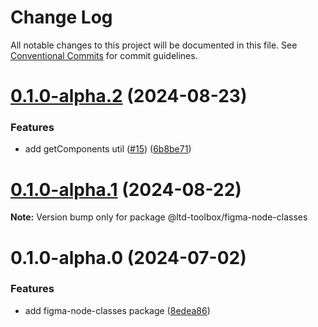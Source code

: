 # Change Log

All notable changes to this project will be documented in this file.
See [Conventional Commits](https://conventionalcommits.org) for commit guidelines.

# [0.1.0-alpha.2](https://github-devhajduk/PGS-dev/ltd-toolbox/compare/@ltd-toolbox/figma-node-classes@0.1.0-alpha.1...@ltd-toolbox/figma-node-classes@0.1.0-alpha.2) (2024-08-23)

### Features

- add getComponents util ([#15](https://github-devhajduk/PGS-dev/ltd-toolbox/issues/15)) ([6b8be71](https://github-devhajduk/PGS-dev/ltd-toolbox/commit/6b8be718e31ccaafd11c74acb1a9ccb37a4c6020))

# [0.1.0-alpha.1](https://github-devhajduk/PGS-dev/ltd-toolbox/compare/@ltd-toolbox/figma-node-classes@0.1.0-alpha.0...@ltd-toolbox/figma-node-classes@0.1.0-alpha.1) (2024-08-22)

**Note:** Version bump only for package @ltd-toolbox/figma-node-classes

# 0.1.0-alpha.0 (2024-07-02)

### Features

- add figma-node-classes package ([8edea86](https://github-devhajduk/PGS-dev/ltd-toolbox/commit/8edea861bfc18f1c6f083f776cf8ad365eda013b))
